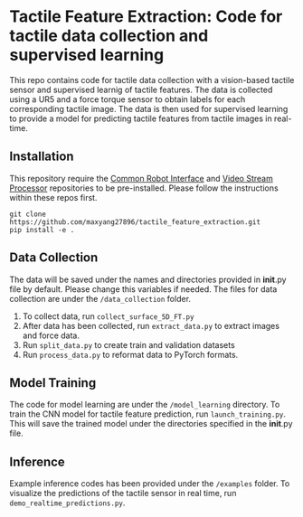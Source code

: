 # Tactile Feature Extraction: Code for tactile data collection and supervised learning

This repo contains code for tactile data collection with a vision-based tactile sensor and supervised learnig of tactile features. The data is collected using a UR5 and a force torque sensor to obtain labels for each corresponding tactile image. The data is then used for supervised learning to provide a model for predicting tactile features from tactile images in real-time. 


## Installation 
This repository require the [Common Robot Interface](https://github.com/dexterousrobot/common_robot_interface) and [Video Stream Processor](https://github.com/dexterousrobot/video_stream_processor.git) repositories to be pre-installed. Please follow the instructions within these repos first. 

```
git clone https://github.com/maxyang27896/tactile_feature_extraction.git
pip install -e .
```

## Data Collection
The data will be saved under the names and directories provided in __init__.py file by default. Please change this variables if needed. The files for data collection are under the `/data_collection` folder. 

1. To collect data, run `collect_surface_5D_FT.py`
2. After data has been collected, run `extract_data.py` to extract images and force data. 
3. Run `split_data.py` to create train and validation datasets
4. Run `process_data.py` to reformat data to PyTorch formats. 

## Model Training

The code for model learning are under the `/model_learning` directory. To train the CNN model for tactile feature prediction, run `launch_training.py`. This will save the trained model under the directories specified in the __init__.py file. 

## Inference
Example inference codes has been provided under the `/examples` folder. To visualize the predictions of the tactile sensor in real time, run `demo_realtime_predictions.py`.